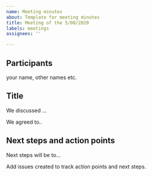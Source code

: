 ```yaml
---
name: Meeting minutes
about: Template for meeting minutes
title: Meeting of the 5/08/2020
labels: meetings
assignees: ''

---
```


## Participants

your name, other names etc.

## Title 
We discussed ...

We agreed to..

## Next steps and action points

Next steps will be to...

Add issues created to track action points and next steps.
